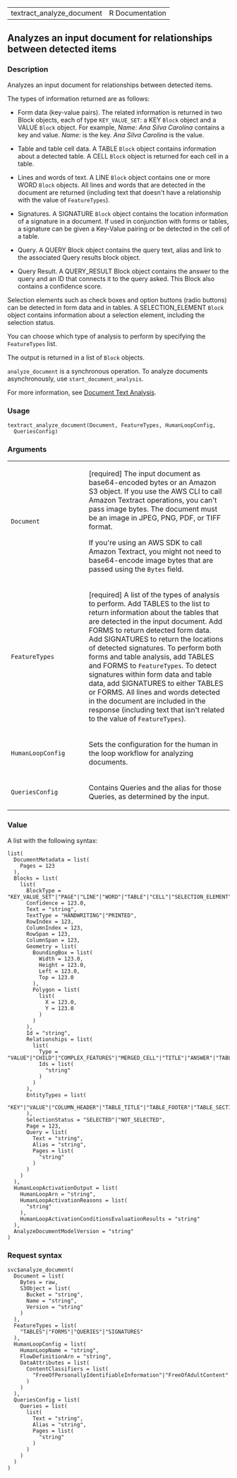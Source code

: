 <table style="width: 100%;">
<tbody>
<tr class="odd">
<td>textract_analyze_document</td>
<td style="text-align: right;">R Documentation</td>
</tr>
</tbody>
</table>

## Analyzes an input document for relationships between detected items

### Description

Analyzes an input document for relationships between detected items.

The types of information returned are as follows:

-   Form data (key-value pairs). The related information is returned in
    two Block objects, each of type `KEY_VALUE_SET`: a KEY `Block`
    object and a VALUE `Block` object. For example, *Name: Ana Silva
    Carolina* contains a key and value. *Name:* is the key. *Ana Silva
    Carolina* is the value.

-   Table and table cell data. A TABLE `Block` object contains
    information about a detected table. A CELL `Block` object is
    returned for each cell in a table.

-   Lines and words of text. A LINE `Block` object contains one or more
    WORD `Block` objects. All lines and words that are detected in the
    document are returned (including text that doesn't have a
    relationship with the value of `FeatureTypes`).

-   Signatures. A SIGNATURE `Block` object contains the location
    information of a signature in a document. If used in conjunction
    with forms or tables, a signature can be given a Key-Value pairing
    or be detected in the cell of a table.

-   Query. A QUERY Block object contains the query text, alias and link
    to the associated Query results block object.

-   Query Result. A QUERY\_RESULT Block object contains the answer to
    the query and an ID that connects it to the query asked. This Block
    also contains a confidence score.

Selection elements such as check boxes and option buttons (radio
buttons) can be detected in form data and in tables. A
SELECTION\_ELEMENT `Block` object contains information about a selection
element, including the selection status.

You can choose which type of analysis to perform by specifying the
`FeatureTypes` list.

The output is returned in a list of `Block` objects.

`analyze_document` is a synchronous operation. To analyze documents
asynchronously, use `start_document_analysis`.

For more information, see [Document Text
Analysis](https://docs.aws.amazon.com/textract/latest/dg/how-it-works-analyzing.html).

### Usage

    textract_analyze_document(Document, FeatureTypes, HumanLoopConfig,
      QueriesConfig)

### Arguments

<table>
<colgroup>
<col style="width: 35%" />
<col style="width: 65%" />
</colgroup>
<tbody>
<tr class="odd">
<td><code id="textract_analyze_document_:_Document">Document</code></td>
<td><p>[required] The input document as base64-encoded bytes or an
Amazon S3 object. If you use the AWS CLI to call Amazon Textract
operations, you can't pass image bytes. The document must be an image in
JPEG, PNG, PDF, or TIFF format.</p>
<p>If you're using an AWS SDK to call Amazon Textract, you might not
need to base64-encode image bytes that are passed using the
<code>Bytes</code> field.</p></td>
</tr>
<tr class="even">
<td><code
id="textract_analyze_document_:_FeatureTypes">FeatureTypes</code></td>
<td><p>[required] A list of the types of analysis to perform. Add TABLES
to the list to return information about the tables that are detected in
the input document. Add FORMS to return detected form data. Add
SIGNATURES to return the locations of detected signatures. To perform
both forms and table analysis, add TABLES and FORMS to
<code>FeatureTypes</code>. To detect signatures within form data and
table data, add SIGNATURES to either TABLES or FORMS. All lines and
words detected in the document are included in the response (including
text that isn't related to the value of
<code>FeatureTypes</code>).</p></td>
</tr>
<tr class="odd">
<td><code
id="textract_analyze_document_:_HumanLoopConfig">HumanLoopConfig</code></td>
<td><p>Sets the configuration for the human in the loop workflow for
analyzing documents.</p></td>
</tr>
<tr class="even">
<td><code
id="textract_analyze_document_:_QueriesConfig">QueriesConfig</code></td>
<td><p>Contains Queries and the alias for those Queries, as determined
by the input.</p></td>
</tr>
</tbody>
</table>

### Value

A list with the following syntax:

    list(
      DocumentMetadata = list(
        Pages = 123
      ),
      Blocks = list(
        list(
          BlockType = "KEY_VALUE_SET"|"PAGE"|"LINE"|"WORD"|"TABLE"|"CELL"|"SELECTION_ELEMENT"|"MERGED_CELL"|"TITLE"|"QUERY"|"QUERY_RESULT"|"SIGNATURE"|"TABLE_TITLE"|"TABLE_FOOTER",
          Confidence = 123.0,
          Text = "string",
          TextType = "HANDWRITING"|"PRINTED",
          RowIndex = 123,
          ColumnIndex = 123,
          RowSpan = 123,
          ColumnSpan = 123,
          Geometry = list(
            BoundingBox = list(
              Width = 123.0,
              Height = 123.0,
              Left = 123.0,
              Top = 123.0
            ),
            Polygon = list(
              list(
                X = 123.0,
                Y = 123.0
              )
            )
          ),
          Id = "string",
          Relationships = list(
            list(
              Type = "VALUE"|"CHILD"|"COMPLEX_FEATURES"|"MERGED_CELL"|"TITLE"|"ANSWER"|"TABLE"|"TABLE_TITLE"|"TABLE_FOOTER",
              Ids = list(
                "string"
              )
            )
          ),
          EntityTypes = list(
            "KEY"|"VALUE"|"COLUMN_HEADER"|"TABLE_TITLE"|"TABLE_FOOTER"|"TABLE_SECTION_TITLE"|"TABLE_SUMMARY"|"STRUCTURED_TABLE"|"SEMI_STRUCTURED_TABLE"
          ),
          SelectionStatus = "SELECTED"|"NOT_SELECTED",
          Page = 123,
          Query = list(
            Text = "string",
            Alias = "string",
            Pages = list(
              "string"
            )
          )
        )
      ),
      HumanLoopActivationOutput = list(
        HumanLoopArn = "string",
        HumanLoopActivationReasons = list(
          "string"
        ),
        HumanLoopActivationConditionsEvaluationResults = "string"
      ),
      AnalyzeDocumentModelVersion = "string"
    )

### Request syntax

    svc$analyze_document(
      Document = list(
        Bytes = raw,
        S3Object = list(
          Bucket = "string",
          Name = "string",
          Version = "string"
        )
      ),
      FeatureTypes = list(
        "TABLES"|"FORMS"|"QUERIES"|"SIGNATURES"
      ),
      HumanLoopConfig = list(
        HumanLoopName = "string",
        FlowDefinitionArn = "string",
        DataAttributes = list(
          ContentClassifiers = list(
            "FreeOfPersonallyIdentifiableInformation"|"FreeOfAdultContent"
          )
        )
      ),
      QueriesConfig = list(
        Queries = list(
          list(
            Text = "string",
            Alias = "string",
            Pages = list(
              "string"
            )
          )
        )
      )
    )
